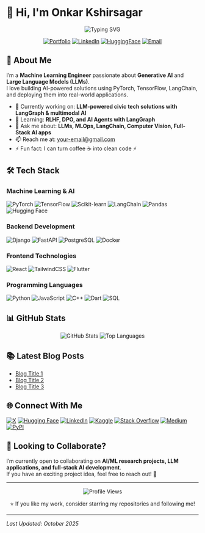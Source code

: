 # 👋 Hi, I'm Onkar Kshirsagar 

<div align="center">
  <img src="https://readme-typing-svg.herokuapp.com?font=Fira+Code&pause=1000&color=2196F3&center=true&vCenter=true&width=435&lines=Machine+Learning+Engineer;LLM+%26+Generative+AI+Specialist;Full+Stack+AI+Developer" alt="Typing SVG" />
  
  [![Portfolio](https://img.shields.io/badge/Portfolio-20B2AA?style=for-the-badge&logo=About.me&logoColor=white)](https://your-portfolio-link.com)
  [![LinkedIn](https://img.shields.io/badge/LinkedIn-0077B5?style=for-the-badge&logo=LinkedIn&logoColor=white)](https://www.linkedin.com/in/your-linkedin-id)
  [![HuggingFace](https://img.shields.io/badge/🤗_Hugging_Face-FFCA1B?style=for-the-badge)](https://huggingface.co/your-hf-username)
  [![Email](https://img.shields.io/badge/Email-EA4335?style=for-the-badge&logo=gmail&logoColor=white)](mailto:your-email@gmail.com)
</div>

## 🤖 About Me
I’m a **Machine Learning Engineer** passionate about **Generative AI** and **Large Language Models (LLMs)**.  
I love building AI-powered solutions using PyTorch, TensorFlow, LangChain, and deploying them into real-world applications.  

- 🔭 Currently working on: **LLM-powered civic tech solutions with LangGraph & multimodal AI**  
- 🌱 Learning: **RLHF, DPO, and AI Agents with LangGraph**  
- 💬 Ask me about: **LLMs, MLOps, LangChain, Computer Vision, Full-Stack AI apps**  
- 📫 Reach me at: [your-email@gmail.com](mailto:your-email@gmail.com)  
- ⚡ Fun fact: I can turn coffee ☕ into clean code ⚡  

## 🛠️ Tech Stack

### Machine Learning & AI
![PyTorch](https://img.shields.io/badge/PyTorch-EE4C2C?style=for-the-badge&logo=pytorch&logoColor=white)
![TensorFlow](https://img.shields.io/badge/TensorFlow-FF6F00?style=for-the-badge&logo=tensorflow&logoColor=white)
![Scikit-learn](https://img.shields.io/badge/scikit--learn-white.svg?style=for-the-badge&logo=scikit-learn&logoColor=black)
![LangChain](https://img.shields.io/badge/langchain-1C3C3C?style=for-the-badge&logo=langchain&logoColor=white)
![Pandas](https://img.shields.io/badge/Pandas-2C2D72?style=for-the-badge&logo=pandas&logoColor=white)
![Hugging Face](https://img.shields.io/badge/🤗_Transformers-FFD21E?style=for-the-badge)

### Backend Development
![Django](https://img.shields.io/badge/Django-092E20?style=for-the-badge&logo=django&logoColor=green)
![FastAPI](https://img.shields.io/badge/fastapi-109989?style=for-the-badge&logo=FASTAPI&logoColor=white)
![PostgreSQL](https://img.shields.io/badge/postgresql-336791?style=for-the-badge&logo=postgresql&logoColor=white)
![Docker](https://img.shields.io/badge/Docker-2496ED?style=for-the-badge&logo=docker&logoColor=white)

### Frontend Technologies
![React](https://img.shields.io/badge/React-20232A?style=for-the-badge&logo=react&logoColor=61DAFB)
![TailwindCSS](https://img.shields.io/badge/Tailwind_CSS-38B2AC?style=for-the-badge&logo=tailwind-css&logoColor=white)
![Flutter](https://img.shields.io/badge/Flutter-02569B?style=for-the-badge&logo=flutter&logoColor=white)

### Programming Languages
![Python](https://img.shields.io/badge/python-blue?style=for-the-badge&logo=python&logoColor=white)
![JavaScript](https://img.shields.io/badge/javascript-FFCA1B?style=for-the-badge&logo=javascript&logoColor=black)
![C++](https://img.shields.io/badge/c%2B%2B-purple?style=for-the-badge&logo=cplusplus&logoColor=white)
![Dart](https://img.shields.io/badge/dart-white?style=for-the-badge&logo=dart&logoColor=blue)
![SQL](https://img.shields.io/badge/SQL-blue?style=for-the-badge&logo=sqlite&logoColor=white)

## 📊 GitHub Stats

<div align="center">
  <img src="https://github-readme-stats.vercel.app/api?username=your-github-username&show_icons=true&theme=radical" alt="GitHub Stats" />  
  <img src="https://github-readme-stats.vercel.app/api/top-langs/?username=your-github-username&layout=compact&theme=radical" alt="Top Languages" />
</div>

## 📚 Latest Blog Posts
<!-- BLOG-POST-LIST:START -->
- [Blog Title 1](https://your-blog-link.com)
- [Blog Title 2](https://your-blog-link.com)
- [Blog Title 3](https://your-blog-link.com)
<!-- BLOG-POST-LIST:END -->

## 🌐 Connect With Me
[![X](https://img.shields.io/badge/X-000000?style=for-the-badge&logo=x&logoColor=white)](https://x.com/your-twitter)
[![Hugging Face](https://img.shields.io/badge/🤗_HuggingFace-FFD21E?style=for-the-badge)](https://huggingface.co/your-hf-username)
[![LinkedIn](https://img.shields.io/badge/LinkedIn-0077B5?style=for-the-badge&logo=linkedin&logoColor=white)](https://www.linkedin.com/in/your-linkedin-id)
[![Kaggle](https://img.shields.io/badge/kaggle-0077B5?style=for-the-badge&logo=kaggle&logoColor=white)](https://www.kaggle.com/your-kaggle-username)
[![Stack Overflow](https://img.shields.io/badge/Stack_Overflow-FE7A16?style=for-the-badge&logo=stack-overflow&logoColor=white)](https://stackoverflow.com/users/your-stackoverflow-id)
[![Medium](https://img.shields.io/badge/Medium-black?style=for-the-badge&logo=Medium&logoColor=white)](https://medium.com/@your-medium)
[![PyPI](https://img.shields.io/badge/pypi-blue?style=for-the-badge&logo=pypi&logoColor=yellow)](https://pypi.org/user/your-pypi-username/)

## 🤝 Looking to Collaborate?
I’m currently open to collaborating on **AI/ML research projects, LLM applications, and full-stack AI development**.  
If you have an exciting project idea, feel free to reach out! 🚀  

---
<div align="center">
  <img src="https://komarev.com/ghpvc/?username=your-github-username&style=flat-square&color=blue" alt="Profile Views"/>
  
  ⭐ If you like my work, consider starring my repositories and following me!
</div>

---
*Last Updated: October 2025*
